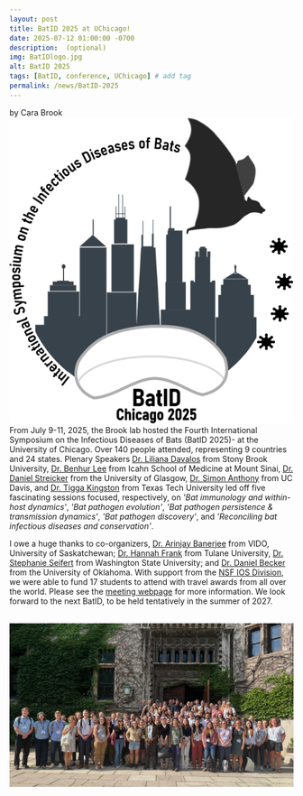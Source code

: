 ```yaml
---
layout: post
title: BatID 2025 at UChicago!
date: 2025-07-12 01:00:00 -0700
description:  (optional)
img: BatIDlogo.jpg
alt: BatID 2025
tags: [BatID, conference, UChicago] # add tag
permalink: /news/BatID-2025
---
```


by Cara Brook
<br />
<img src="/programs/batid-img/BatIDlogo_bw_trimmed.png" alt="BatID" class="img-thumbnail float-start col-md-4" />
<br />
From July 9-11, 2025, the Brook lab hosted the Fourth International Symposium on the Infectious Diseases of Bats (BatID 2025)- at the University of Chicago. 
Over 140 people attended, representing 9 countries and 24 states. Plenary Speakers [Dr. Liliana Davalos](https://lmdavalos.github.io) from Stony Brook University, [Dr. Benhur Lee](https://leelabvirus.host/about) from Icahn School of Medicine at Mount Sinai, [Dr. Daniel Streicker](https://streickerlab.com) from the University of Glasgow, [Dr. Simon Anthony](https://anthonylab.vetmed.ucdavis.edu) from UC Davis, and [Dr. Tigga Kingston](https://kingstonlab.org/people/tigga-kingston/) from Texas Tech University led off five fascinating sessions focused, 
respectively, on *'Bat immunology and within-host dynamics'*, *'Bat pathogen evolution'*, *'Bat pathogen persistence & transmission dynamics'*, *'Bat pathogen discovery'*, and *'Reconciling bat infectious diseases and conservation'*. 

I owe a huge thanks to co-organizers, [Dr. Arinjay Banerjee](https://banerjeelab.ca) from VIDO, University of Saskatchewan; [Dr. Hannah Frank](https://www.hkfrank.com) from Tulane University, [Dr. Stephanie Seifert](https://labs.wsu.edu/mezap/) from Washington State University; and [Dr. Daniel Becker](https://beckerlab.weebly.com) from the University of Oklahoma. With support from the [NSF IOS Division](https://www.nsf.gov/bio/ios), we were able to fund 17 students to attend with travel awards from all over the world. Please see the [meeting webpage](https://brooklab.org/programs/bat-id-2025) for more information. We look forward to the next BatID, to be held tentatively in the summer of 2027.

<br />
<img src="/assets/img/BatID-2025-group.jpeg" alt="BatID-group" class="img-thumbnail float-start col-md-5" />
